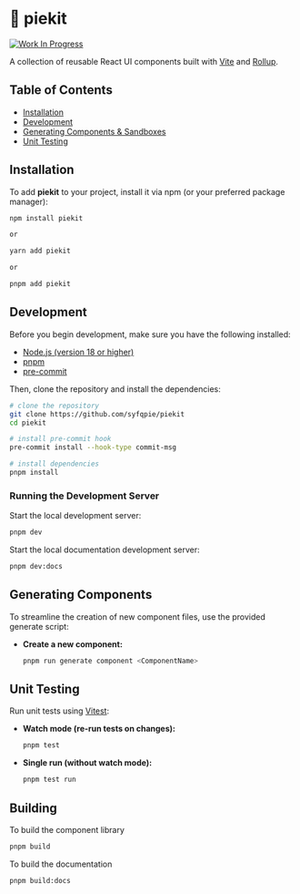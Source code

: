 # 🥧 piekit

[![Work In Progress](https://img.shields.io/badge/work_in_progress-yellow)](https://github.com/syfqpie/piekit)

A collection of reusable React UI components built with [Vite](https://vitejs.dev/) and [Rollup](https://rollupjs.org/).

## Table of Contents

- [Installation](#installation)
- [Development](#development)
- [Generating Components & Sandboxes](#generating-components--sandboxes)
- [Unit Testing](#unit-testing)

## Installation

To add **piekit** to your project, install it via npm (or your preferred package manager):

```bash
npm install piekit

or

yarn add piekit

or

pnpm add piekit
```

## Development

Before you begin development, make sure you have the following installed:

- [Node.js (version 18 or higher)](https://nodejs.org/en)
- [pnpm](https://pnpm.io/)
- [pre-commit](https://pre-commit.com/)

Then, clone the repository and install the dependencies:

```bash
# clone the repository
git clone https://github.com/syfqpie/piekit
cd piekit

# install pre-commit hook
pre-commit install --hook-type commit-msg

# install dependencies
pnpm install
```

### Running the Development Server

Start the local development server:

```bash
pnpm dev
```

Start the local documentation development server:

```bash
pnpm dev:docs
```

## Generating Components

To streamline the creation of new component files, use the provided generate script:

- **Create a new component:**

  ```bash
  pnpm run generate component <ComponentName>
  ```

## Unit Testing

Run unit tests using [Vitest](https://vitest.dev/):

- **Watch mode (re-run tests on changes):**

  ```bash
  pnpm test
  ```

- **Single run (without watch mode):**

  ```bash
  pnpm test run
  ```

## Building

To build the component library

  ```bash
  pnpm build
  ```

To build the documentation

  ```bash
  pnpm build:docs
  ```